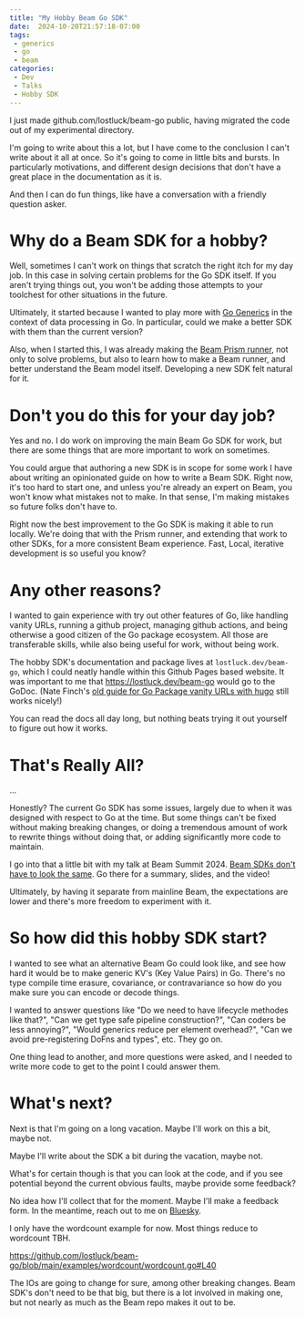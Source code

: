 ```yaml
---
title: "My Hobby Beam Go SDK"
date:  2024-10-20T21:57:18-07:00
tags:
 - generics 
 - go
 - beam
categories:
 - Dev
 - Talks
 - Hobby SDK
---
```


I just made github.com/lostluck/beam-go public, having migrated the code out of
my experimental directory.

I'm going to write about this a lot, but I have come to the conclusion I can't
write about it all at once. So it's going to come in little bits and bursts.
In particularly motivations, and different design decisions that don't have
a great place in the documentation as it is.

And then I can do fun things, like have a conversation with a friendly question
asker.

# Why do a Beam SDK for a hobby?

Well, sometimes I can't work on things that scratch the right itch for my day
job. In this case in solving certain problems for the Go SDK itself.
If you aren't trying things out, you won't be adding those attempts to your
toolchest for other situations in the future.

Ultimately, it started because I wanted to play more with [Go Generics](https://go.dev/doc/tutorial/generics)
in the context of data processing in Go. In particular, could we make a better
SDK with them than the current version?

Also, when I started this, I was already making the [Beam Prism runner](https://beam.apache.org/documentation/runners/prism),
not only to solve problems, but also to learn how to make a Beam runner, and
better understand the Beam model itself. Developing a new SDK felt natural for it.

# Don't you do this for your day job?

Yes and no. I do work on improving the main Beam Go SDK for work, but there are
some things that are more important to work on sometimes.

You could argue that authoring a new SDK is in scope for some work I have about
writing an opinionated guide on how to write a Beam SDK. Right now, it's too
hard to start one, and unless you're already an expert on Beam, you won't know
what mistakes not to make.  In that sense, I'm making mistakes so future folks
don't have to.

Right now the best improvement to the Go SDK is making it able to run locally.
We're doing that with the Prism runner, and extending that work to other SDKs,
for a more consistent Beam experience. Fast, Local, iterative development is so
useful you know?

# Any other reasons?

I wanted to gain experience with try out other features of Go, like handling
vanity URLs, running a github project, managing github actions, and being otherwise
a good citizen of the Go package ecosystem. All those are transferable skills,
while also being useful for work, without being work.

The hobby SDK's documentation and package lives at `lostluck.dev/beam-go`, which
I could neatly handle within this Github Pages based website. It was important
to me that https://lostluck.dev/beam-go would go to the GoDoc.
(Nate Finch's [old guide for Go Package vanity URLs with hugo](https://npf.io/2016/10/vanity-imports-with-hugo/) still works nicely!)

You can read the docs all day long, but nothing beats trying it out yourself to
figure out how it works.

# That's Really All? 

...

Honestly? The current Go SDK has some issues, largely due to when it was designed
with respect to Go at the time.  But some things can't be fixed without making
breaking changes, or doing a tremendous amount of work to rewrite things without
doing that, or adding significantly more code to maintain.

I go into that a little bit with my talk at Beam Summit 2024.
[Beam SDKs don't have to look the same](https://beamsummit.org/sessions/2024/beam-sdks-don-t-have-to-look-the-same/).
Go there for a summary, slides, and the video!

Ultimately, by having it separate from mainline Beam, the expectations are lower
and there's more freedom to experiment with it.

# So how did this hobby SDK start?

I wanted to see what an alternative Beam Go could look like, and see how hard it
would be to make generic KV's (Key Value Pairs) in Go. There's no type compile time
erasure, covariance, or contravariance so how do you make sure you can encode or
decode things.

I wanted to answer questions like "Do we need to have lifecycle methodes like that?",
"Can we get type safe pipeline construction?", "Can coders be less annoying?", 
"Would generics reduce per element overhead?", "Can we avoid pre-registering DoFns and types", etc.
They go on.

One thing lead to another, and more questions were asked, and I needed to write
more code to get to the point I could answer them.

# What's next?

Next is that I'm going on a long vacation. Maybe I'll work on this a bit, maybe not.

Maybe I'll write about the SDK a bit during the vacation, maybe not.

What's for certain though is that you can look at the code, and if you see potential
beyond the current obvious faults, maybe provide some feedback?

No idea how I'll collect that for the moment. Maybe I'll make a feedback form.
In the meantime, reach out to me on [Bluesky](https://bsky.app/profile/lostluck.dev).

I only have the wordcount example for now. Most things reduce to wordcount TBH.

https://github.com/lostluck/beam-go/blob/main/examples/wordcount/wordcount.go#L40

The IOs are going to change for sure, among other breaking changes. Beam SDK's
don't need to be that big, but there is a lot involved in making one, but not
nearly as much as the Beam repo makes it out to be.
